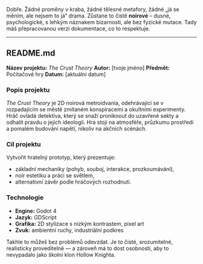 Dobře. Žádné proměny v kraba, žádné tělesné metafory, žádné „já se měním, ale nejsem to já“ drama.
Zůstane to čistě **noirové** – dusné, psychologické, s lehkým náznakem bizarnosti, ale bez fyzické mutace.
Tady máš přepracovanou verzi dokumentace, co to respektuje.

---

## **README.md**

**Název projektu:** *The Crust Theory*
**Autor:** [tvoje jméno]
**Předmět:** Počítačové hry
**Datum:** [aktuální datum]

### **Popis projektu**

*The Crust Theory* je 2D noirová metroidvania, odehrávající se v rozpadajícím se městě zmítaném konspiracemi a okultními experimenty.
Hráč ovládá detektiva, který se snaží proniknout do uzavřené sekty a odhalit pravdu o jejich ideologii.
Hra stojí na atmosféře, průzkumu prostředí a pomalém budování napětí, nikoliv na akčních scénách.

### **Cíl projektu**

Vytvořit hratelný prototyp, který prezentuje:

* základní mechaniky (pohyb, souboj, interakce, prozkoumávání),
* noir estetiku a práci se světlem,
* alternativní závěr podle hráčových rozhodnutí.

### **Technologie**

* **Engine:** Godot 4
* **Jazyk:** GDScript
* **Grafika:** 2D stylizace s nízkým kontrastem, pixel art
* **Zvuk:** ambientní ruchy, industriální podkres

Takhle to můžeš bez problémů odevzdat.
Je to čisté, srozumitelné, realisticky proveditelné — a zároveň má to dost osobnosti, aby to nevypadalo jako školní klon Hollow Knighta.

